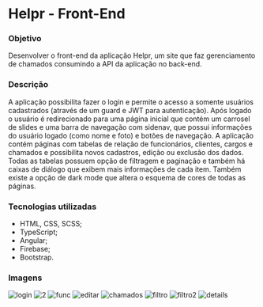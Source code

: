 # Helpr - Front-End

### Objetivo

Desenvolver o front-end da aplicação Helpr, um site que faz gerenciamento de chamados consumindo a API da aplicação no back-end.

### Descrição

A aplicação possibilita fazer o login e permite o acesso a somente usuários cadastrados (através de um guard e JWT para autenticação). Após logado o usuário é redirecionado para uma página inicial que contém um carrosel de slides e uma barra de navegação com sidenav, que possui informações do usuário logado (como nome e foto) e botões de navegação. A aplicação contém páginas com tabelas de relação de funcionários, clientes, cargos e chamados e possibilita novos cadastros, edição ou exclusão dos dados. Todas as tabelas possuem opção de filtragem e paginação e também há caixas de diálogo que exibem mais informações de cada item. Também existe a opção de dark mode que altera o esquema de cores de todas as páginas.

### Tecnologias utilizadas

- HTML, CSS, SCSS;
- TypeScript;
- Angular;
- Firebase;
- Bootstrap.

### Imagens
![login](https://user-images.githubusercontent.com/99519903/207666294-3149e5bb-7687-4bb1-84f2-b411f18f8440.png)
![2](https://user-images.githubusercontent.com/99519903/207666339-cc8f0f21-710e-4cd6-89b7-1e67dcf58966.png)
![func](https://user-images.githubusercontent.com/99519903/207666370-1875d08c-7793-4767-a1b1-aecbc8ff4097.png)
![editar](https://user-images.githubusercontent.com/99519903/207666389-4b6a8cd8-d547-4036-abfb-fa19389bb973.png)
![chamados](https://user-images.githubusercontent.com/99519903/207666416-88ac4450-8889-4b9e-9c80-95175a58b7fc.png)
![filtro](https://user-images.githubusercontent.com/99519903/207666452-7c468687-d75d-4c25-b2e5-66a12b4b556b.png)
![filtro2](https://user-images.githubusercontent.com/99519903/207666458-38961641-1d8e-4161-a0d1-808ec6ac74d3.png)
![details](https://user-images.githubusercontent.com/99519903/207666497-e2ccfd1b-e3d8-41da-8df3-698d815bba07.png)


